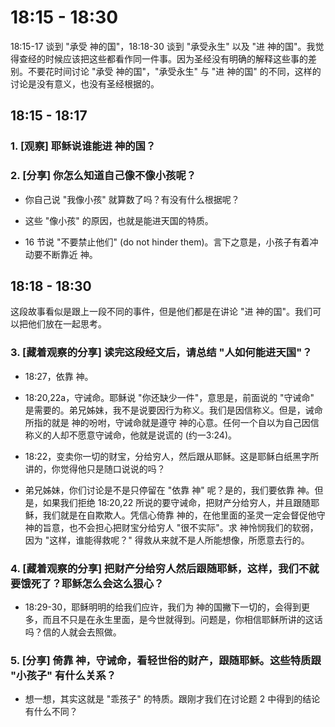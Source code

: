 # 18:15 - 18:30 

18:15-17 谈到 "承受 神的国"，18:18-30 谈到 "承受永生" 以及 "进 神的国"。我觉得查经的时候应该把这些都看作同一件事。因为圣经没有明确的解释这些事的差别。不要花时间讨论 "承受 神的国"，"承受永生" 与 "进 神的国" 的不同，这样的讨论是没有意义，也没有圣经根据的。

## 18:15 - 18:17 

### 1. [观察] 耶稣说谁能进 神的国？

### 2. [分享] 你怎么知道自己像不像小孩呢？

* 你自己说 "我像小孩" 就算数了吗？有没有什么根据呢？

* 这些 "像小孩" 的原因，也就是能进天国的特质。

* 16 节说 "不要禁止他们" (do not hinder them)。言下之意是，小孩子有着冲动要不断靠近 神。

## 18:18 - 18:30 

这段故事看似是跟上一段不同的事件，但是他们都是在讲论 "进 神的国"。我们可以把他们放在一起思考。

### 3. [藏着观察的分享] 读完这段经文后，请总结 "人如何能进天国"？ 

* 18:27，依靠 神。

* 18:20,22a，守诫命。耶稣说 "你还缺少一件"，意思是，前面说的 "守诫命" 是需要的。弟兄姊妹，我不是说要因行为称义。我们是因信称义。但是，诫命所指的就是 神的吩咐，守诫命就是遵守 神的心意。任何一个自以为自己因信称义的人却不愿意守诫命，他就是说谎的 (约一3:24)。

* 18:22，变卖你一切的财宝，分给穷人，然后跟从耶稣。这是耶稣白纸黑字所讲的，你觉得他只是随口说说的吗？

* 弟兄姊妹，你们讨论是不是只停留在 "依靠 神" 呢？是的，我们要依靠 神。但是，如果我们拒绝 18:20,22 所说的要守诫命，把财产分给穷人，并且跟随耶稣，我们就是在自欺欺人。凭信心倚靠 神的，在他里面的圣灵一定会督促他守 神的旨意，也不会担心把财宝分给穷人 "很不实际"。求 神怜悯我们的软弱，因为 "这样，谁能得救呢？" 得救从来就不是人所能想像，所愿意去行的。

### 4. [藏着观察的分享] 把财产分给穷人然后跟随耶稣，这样，我们不就要饿死了？耶稣怎么会这么狠心？

* 18:29-30，耶稣明明的给我们应许，我们为 神的国撇下一切的，会得到更多，而且不只是在永生里面，是今世就得到。问题是，你相信耶稣所讲的这话吗？信的人就会去照做。

### 5. [分享] 倚靠 神，守诫命，看轻世俗的财产，跟随耶稣。这些特质跟 "小孩子" 有什么关系？

* 想一想，其实这就是 "乖孩子" 的特质。跟刚才我们在讨论题 2 中得到的结论有什么不同？